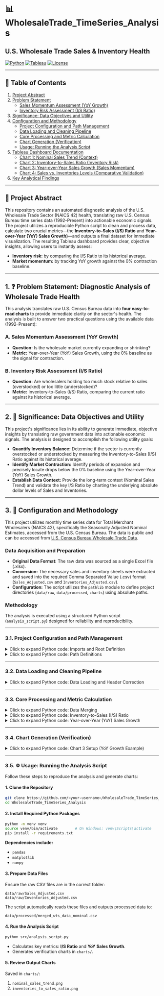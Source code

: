 # 📊 WholesaleTrade_TimeSeries_Analysis
## U.S. Wholesale Trade Sales & Inventory Health

[![Python](https://img.shields.io/badge/Python-3.11-blue?logo=python&logoColor=white)](https://www.python.org/)
[![Tableau](https://img.shields.io/badge/Tableau-2024-blue?logo=tableau&logoColor=white)](https://www.tableau.com/)
[![License](https://img.shields.io/badge/License-MIT-green)](LICENSE)

---

## 📑 Table of Contents
1. [Project Abstract](#-project-abstract)  
2. [Problem Statement](#-problem-statement-diagnostic-analysis-of-wholesale-trade-health)  
   - [Sales Momentum Assessment (YoY Growth)](#a-sales-momentum-assessment-yoy-growth)  
   - [Inventory Risk Assessment (I/S Ratio)](#b-inventory-risk-assessment-is-ratio)  
3. [Significance: Data Objectives and Utility](#-significance-data-objectives-and-utility)  
4. [Configuration and Methodology](#-configuration-and-methodology)  
   - [Project Configuration and Path Management](#31-project-configuration-and-path-management)  
   - [Data Loading and Cleaning Pipeline](#32-data-loading-and-cleaning-pipeline)  
   - [Core Processing and Metric Calculation](#33-core-processing-and-metric-calculation)  
   - [Chart Generation (Verification)](#34-chart-generation-verification)  
   - [Usage: Running the Analysis Script](#35-usage-running-the-analysis-script)  
5. [Tableau Dashboard Documentation](#-tableau-dashboard-documentation)  
   - [Chart 1: Nominal Sales Trend (Context)](#41-chart-1-nominal-sales-trend-context)  
   - [Chart 2: Inventory-to-Sales Ratio (Inventory Risk)](#42-chart-2-inventory-to-sales-ratio-inventory-risk)  
   - [Chart 3: Year-over-Year Sales Growth (Sales Momentum)](#43-chart-3-year-over-year-sales-growth-sales-momentum)  
   - [Chart 4: Sales vs. Inventories Levels (Comparative Validation)](#44-chart-4-sales-vs-inventories-levels-comparative-validation)  
6. [Key Analytical Findings](#-key-analytical-findings)  

---

## 🌟 Project Abstract
This repository contains an automated diagnostic analysis of the U.S. Wholesale Trade Sector (NAICS 42) health, translating raw U.S. Census Bureau time series data (1992–Present) into actionable economic signals. The project utilizes a reproducible Python script to clean and process data, calculate two crucial metrics—the **Inventory-to-Sales (I/S) Ratio** and **Year-over-Year (YoY) Sales Growth)**—and outputs a final dataset for immediate visualization. The resulting Tableau dashboard provides clear, objective insights, allowing users to instantly assess:

- **Inventory risk:** by comparing the I/S Ratio to its historical average.  
- **Market momentum:** by tracking YoY growth against the 0% contraction baseline.

---

## 1. ❓ Problem Statement: Diagnostic Analysis of Wholesale Trade Health
This analysis translates raw U.S. Census Bureau data into **four easy-to-read charts** to provide immediate clarity on the sector's health. The analysis is built to answer two practical questions using the available data (1992–Present):

### A. Sales Momentum Assessment (YoY Growth)
- **Question:** Is the wholesale market currently expanding or shrinking?  
- **Metric:** Year-over-Year (YoY) Sales Growth, using the 0% baseline as the signal for contraction.

### B. Inventory Risk Assessment (I/S Ratio)
- **Question:** Are wholesalers holding too much stock relative to sales (overstocked) or too little (understocked)?  
- **Metric:** Inventory-to-Sales (I/S) Ratio, comparing the current ratio against its historical average.

---

## 2. 🌟 Significance: Data Objectives and Utility
This project's significance lies in its ability to generate immediate, objective insights by translating raw government data into actionable economic signals. The analysis is designed to accomplish the following utility goals:

- **Quantify Inventory Balance:** Determine if the sector is currently overstocked or understocked by measuring the Inventory-to-Sales (I/S) Ratio against its historical average.  
- **Identify Market Contraction:** Identify periods of expansion and precisely locate drops below the 0% baseline using the Year-over-Year (YoY) Sales Growth.  
- **Establish Data Context:** Provide the long-term context (Nominal Sales Trend) and validate the key I/S Ratio by charting the underlying absolute dollar levels of Sales and Inventories.

---

## 3. 🔬 Configuration and Methodology
This project utilizes monthly time series data for Total Merchant Wholesalers (NAICS 42), specifically the Seasonally Adjusted Nominal Estimates, accessed from the U.S. Census Bureau. The data is public and can be accessed from [U.S. Census Bureau Wholesale Trade Data](https://www.census.gov/wholesale/current/index.html).

### Data Acquisition and Preparation
- **Original Data Format:** The raw data was sourced as a single Excel file (.xlsx).  
- **Conversion:** The necessary sales and inventory sheets were extracted and saved into the required Comma Separated Value (.csv) format (`Sales_Adjusted.csv` and `Inventories_Adjusted.csv`).  
- **Configuration:** The script utilizes the `pathlib` module to define project directories (`data/raw`, `data/processed`, `charts`) using absolute paths.

### Methodology
The analysis is executed using a structured Python script (`analysis_script.py`) designed for reliability and reproducibility.

---

### 3.1. Project Configuration and Path Management
<details>
<summary>Click to expand Python code: Imports and Root Definition</summary>

```python
from pathlib import Path
import pandas as pd
import matplotlib.pyplot as plt
import os

# Ensures the script works regardless of where it’s run from
PROJECT_ROOT = Path(__file__).parent.parent
```
</details>

<details>
<summary>Click to expand Python code: Path Definitions</summary>

```python
# Define key directories
RAW_DATA_PATH = PROJECT_ROOT / 'data' / 'raw'
PROCESSED_DATA_PATH = PROJECT_ROOT / 'data' / 'processed'
CHARTS_PATH = PROJECT_ROOT / 'charts'

# Input Files
SALES_FILE = RAW_DATA_PATH / "Sales_Adjusted.csv"
INVENTORIES_FILE = RAW_DATA_PATH / "Inventories_Adjusted.csv"
```
</details>

---

### 3.2. Data Loading and Cleaning Pipeline
<details>
<summary>Click to expand Python code: Data Loading and Header Correction</summary>

```python
def load_and_clean_data(file_path: Path, column_name: str) -> pd.DataFrame:
    # Loads raw U.S. Census Bureau CSV files...
    try:
        df = pd.read_csv(file_path, header=16)
    # ...
```
</details>

---

### 3.3. Core Processing and Metric Calculation
<details>
<summary>Click to expand Python code: Data Merging</summary>

```python
# Merge both DataFrames by Date
merged_df = pd.merge(sales_df, inventories_df, on='Date', how='inner')
```
</details>

<details>
<summary>Click to expand Python code: Inventory-to-Sales (I/S) Ratio</summary>

```python
# Key Metric Calculations
merged_df['Inventories_to_Sales_Ratio_Nominal'] = (
    merged_df['Inventories_Total_Nominal'] / merged_df['Sales_Total_Nominal']
)
```
**Formula:** `I/S Ratio = (Inventories_Nominal) / (Sales_Nominal)`
</details>

<details>
<summary>Click to expand Python code: Year-over-Year (YoY) Sales Growth</summary>

```python
merged_df['Sales_YoY_Growth'] = merged_df['Sales_Total_Nominal'].pct_change(periods=12) * 100
```
**Formula:** `YoY Growth = ((Sales_Current - Sales_12_Months_Ago) / Sales_12_Months_Ago) * 100`
</details>

---

### 3.4. Chart Generation (Verification)
<details>
<summary>Click to expand Python code: Chart 3 Setup (YoY Growth Example)</summary>

```python
# 3. YoY Sales Growth
plt.figure(figsize=(12, 6))
growth_df = df.dropna(subset=['Sales_YoY_Growth'])
plt.plot(growth_df['Date'], growth_df['Sales_YoY_Growth'], color='#2ca02c', label='YoY Sales Growth')
plt.axhline(0, color='red', linestyle='-', linewidth=1)
# ... title, labels, savefig ...
```
</details>

---

### 3.5. ⚙️ Usage: Running the Analysis Script

Follow these steps to reproduce the analysis and generate charts:

#### 1. Clone the Repository
```bash
git clone https://github.com/<your-username>/WholesaleTrade_TimeSeries_Analysis.git
cd WholesaleTrade_TimeSeries_Analysis
```

#### 2. Install Required Python Packages
```bash
python -m venv venv
source venv/bin/activate        # On Windows: venv\Scripts\activate
pip install -r requirements.txt
```
**Dependencies include:**  
- `pandas`  
- `matplotlib`  
- `numpy`  

#### 3. Prepare Data Files
Ensure the raw CSV files are in the correct folder:
```
data/raw/Sales_Adjusted.csv
data/raw/Inventories_Adjusted.csv
```
The script automatically reads these files and outputs processed data to:
```
data/processed/merged_wts_data_nominal.csv
```

#### 4. Run the Analysis Script
```bash
python src/analysis_script.py
```
- Calculates key metrics: **I/S Ratio** and **YoY Sales Growth**.
- Generates verification charts in `charts/`.

#### 5. Review Output Charts
Saved in `charts/`:
1. `nominal_sales_trend.png`  
2. `inventories_to_sales_ratio.png` 

